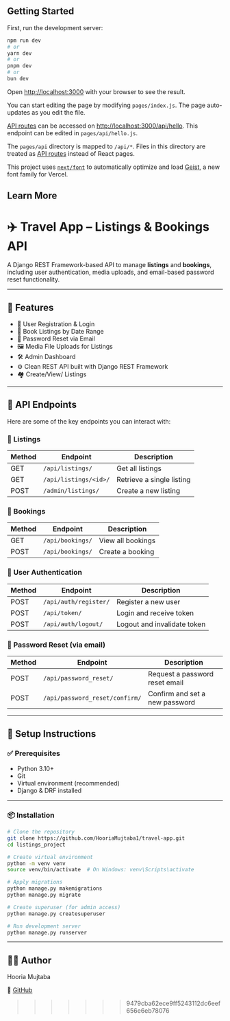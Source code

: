 ## Getting Started

First, run the development server:

```bash
npm run dev
# or
yarn dev
# or
pnpm dev
# or
bun dev
```

Open [http://localhost:3000](http://localhost:3000) with your browser to see the result.

You can start editing the page by modifying `pages/index.js`. The page auto-updates as you edit the file.

[API routes](https://nextjs.org/docs/pages/building-your-application/routing/api-routes) can be accessed on [http://localhost:3000/api/hello](http://localhost:3000/api/hello). This endpoint can be edited in `pages/api/hello.js`.

The `pages/api` directory is mapped to `/api/*`. Files in this directory are treated as [API routes](https://nextjs.org/docs/pages/building-your-application/routing/api-routes) instead of React pages.

This project uses [`next/font`](https://nextjs.org/docs/pages/building-your-application/optimizing/fonts) to automatically optimize and load [Geist](https://vercel.com/font), a new font family for Vercel.

## Learn More

# ✈️ Travel App – Listings & Bookings API

A Django REST Framework-based API to manage **listings** and **bookings**, including user authentication, media uploads, and email-based password reset functionality.


---

## 🚀 Features

- 🔐 User Registration & Login
- 📅 Book Listings by Date Range
- 📩 Password Reset via Email
- 🖼️ Media File Uploads for Listings
- 🛠️ Admin Dashboard
- ⚙️ Clean REST API built with Django REST Framework
- 🏘️ Create/View/ Listings

---

## 🔗 API Endpoints

Here are some of the key endpoints you can interact with:

### 📄 Listings

| Method | Endpoint                   | Description                    |
|--------|----------------------------|--------------------------------|
| GET    | `/api/listings/`           | Get all listings               |
| GET    | `/api/listings/<id>/`      | Retrieve a single listing      |
| POST   | `/admin/listings/`         | Create a new listing           |

### 📝 Bookings

| Method | Endpoint                   | Description                    |
|--------|----------------------------|--------------------------------|
| GET    | `/api/bookings/`           | View all bookings              |
| POST   | `/api/bookings/`           | Create a booking               |

### 👤 User Authentication

| Method | Endpoint                      | Description                    |
|--------|-------------------------------|--------------------------------|
| POST   | `/api/auth/register/`         | Register a new user            |
| POST   | `/api/token/`                 | Login and receive token        |
| POST   | `/api/auth/logout/`           | Logout and invalidate token    |

### 🔑 Password Reset (via email)

| Method | Endpoint                                  | Description                          |
|--------|-------------------------------------------|--------------------------------------|
| POST   | `/api/password_reset/`                    | Request a password reset email       |
| POST   | `/api/password_reset/confirm/`            | Confirm and set a new password       |

---

## 🧪 Setup Instructions

### ✅ Prerequisites

- Python 3.10+
- Git
- Virtual environment (recommended)
- Django & DRF installed

---

### 📦 Installation

```bash
# Clone the repository
git clone https://github.com/HooriaMujtaba1/travel-app.git
cd listings_project

# Create virtual environment
python -m venv venv
source venv/bin/activate  # On Windows: venv\Scripts\activate

# Apply migrations
python manage.py makemigrations
python manage.py migrate

# Create superuser (for admin access)
python manage.py createsuperuser

# Run development server
python manage.py runserver

```
---

## 🙋‍♀️ Author

Hooria Mujtaba

🔗 [GitHub](https://github.com/HooriaMujtaba1)

>>>>>>> 9479cba62ece9ff5243112dc6eef656e6eb78076
